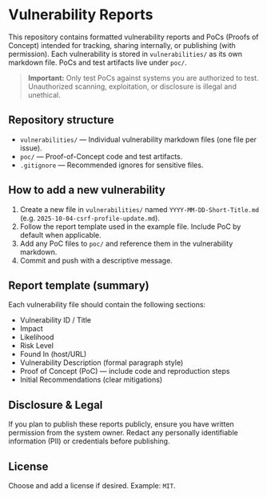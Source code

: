 # Vulnerability Reports


This repository contains formatted vulnerability reports and PoCs (Proofs of Concept) intended for tracking, sharing internally, or publishing (with permission). Each vulnerability is stored in `vulnerabilities/` as its own markdown file. PoCs and test artifacts live under `poc/`.


> **Important:** Only test PoCs against systems you are authorized to test. Unauthorized scanning, exploitation, or disclosure is illegal and unethical.


## Repository structure


- `vulnerabilities/` — Individual vulnerability markdown files (one file per issue).
- `poc/` — Proof-of-Concept code and test artifacts.
- `.gitignore` — Recommended ignores for sensitive files.


## How to add a new vulnerability


1. Create a new file in `vulnerabilities/` named `YYYY-MM-DD-Short-Title.md` (e.g. `2025-10-04-csrf-profile-update.md`).
2. Follow the report template used in the example file. Include PoC by default when applicable.
3. Add any PoC files to `poc/` and reference them in the vulnerability markdown.
4. Commit and push with a descriptive message.


## Report template (summary)


Each vulnerability file should contain the following sections:


- Vulnerability ID / Title
- Impact
- Likelihood
- Risk Level
- Found In (host/URL)
- Vulnerability Description (formal paragraph style)
- Proof of Concept (PoC) — include code and reproduction steps
- Initial Recommendations (clear mitigations)


## Disclosure & Legal


If you plan to publish these reports publicly, ensure you have written permission from the system owner. Redact any personally identifiable information (PII) or credentials before publishing.


## License


Choose and add a license if desired. Example: `MIT`.

